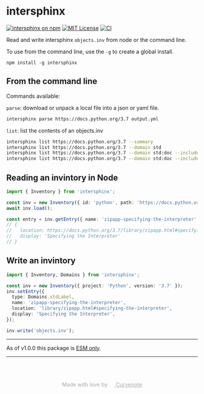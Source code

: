 # intersphinx

[![intersphinx on npm](https://img.shields.io/npm/v/intersphinx.svg)](https://www.npmjs.com/package/intersphinx)
[![MIT License](https://img.shields.io/badge/license-MIT-blue.svg)](https://github.com/curvenote/intersphinx/blob/main/LICENSE)
[![CI](https://github.com/curvenote/intersphinx/workflows/CI/badge.svg)](https://github.com/curvenote/intersphinx/actions)

Read and write intersphinx `objects.inv` from node or the command line.

To use from the command line, use the `-g` to create a global install.

```
npm install -g intersphinx
```

## From the command line

Commands available:

`parse`: download or unpack a local file into a json or yaml file.

```bash
intersphinx parse https://docs.python.org/3.7 output.yml
```

`list`: list the contents of an objects.inv

```bash
intersphinx list https://docs.python.org/3.7 --summary
intersphinx list https://docs.python.org/3.7 --domain std
intersphinx list https://docs.python.org/3.7 --domain std:doc --includes abc
intersphinx list https://docs.python.org/3.7 --domain std:doc --includes abc --limit 5
```

## Reading an invintory in Node

```typescript
import { Inventory } from 'intersphinx';

const inv = new Inventory({ id: 'python', path: 'https://docs.python.org/3.7' });
await inv.load();

const entry = inv.getEntry({ name: 'zipapp-specifying-the-interpreter' });
// {
//   location: https://docs.python.org/3.7/library/zipapp.html#specifying-the-interpreter,
//   display: 'Specifying the Interpreter'
// }
```

## Write an invintory

```typescript
import { Inventory, Domains } from 'intersphinx';

const inv = new Inventory({ project: 'Python', version: '3.7' });
inv.setEntry({
  type: Domains.stdLabel,
  name: 'zipapp-specifying-the-interpreter',
  location: 'library/zipapp.html#specifying-the-interpreter',
  display: 'Specifying the Interpreter',
});

inv.write('objects.inv');
```

---

As of v1.0.0 this package is [ESM only](https://gist.github.com/sindresorhus/a39789f98801d908bbc7ff3ecc99d99c).

---

<p style="text-align: center; color: #aaa; padding-top: 50px">
  Made with love by
  <a href="https://curvenote.com" target="_blank" style="color: #aaa">
    <img src="https://cdn.curvenote.com/brand/logo-blue-icon.png" style="height: 1em" /> Curvenote
  </a>
</p>

